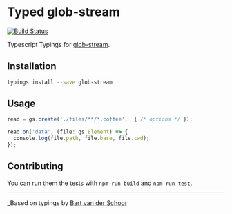 # Typed glob-stream
[![Build Status](https://travis-ci.org/types/npm-glob-stream.svg?branch=master)](https://travis-ci.org/types/npm-glob-stream)

Typescript Typings for [glob-stream](https://www.npmjs.com/package/glob-stream).

## Installation
```sh
typings install --save glob-stream
```

## Usage

```ts
read = gs.create('./files/**/*.coffee',  { /* options */ });

read.on('data', (file: gs.Element) => {
  console.log(file.path, file.base, file.cwd);
});

```


## Contributing
You can run them the tests with `npm run build` and `npm run test`.

--------------------------------

_Based on typings by [Bart van der Schoor](https://github.com/Bartvds)
